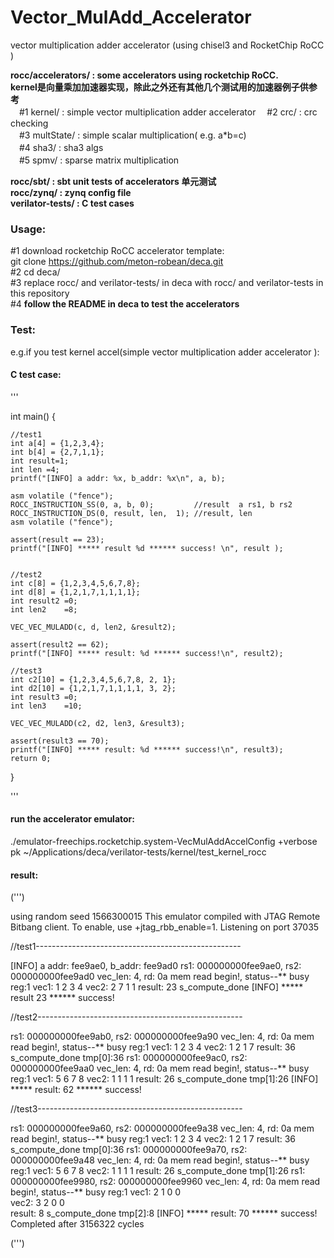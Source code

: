 # Vector_MulAdd_Accelerator
vector multiplication adder accelerator (using chisel3 and RocketChip RoCC )

**rocc/accelerators/ : some accelerators using rocketchip RoCC.**  
**kernel是向量乘加加速器实现，除此之外还有其他几个测试用的加速器例子供参考**  
　#1 kernel/ : simple vector multiplication adder accelerator 
　#2 crc/ : crc checking  
　#3 multState/ : simple scalar multiplication( e.g. a*b=c)  
　#4 sha3/ : sha3 algs  
　#5 spmv/ : sparse matrix multiplication  
 
**rocc/sbt/ : sbt unit tests of accelerators 单元测试**   
**rocc/zynq/ : zynq config file**   
**verilator-tests/ : C test cases**      


### Usage:  
 #1 download rocketchip RoCC accelerator template:   
  git clone https://github.com/meton-robean/deca.git  
 #2 cd deca/    
 #3 replace rocc/ and verilator-tests/ in deca with rocc/ and verilator-tests in this repository  
 #4 **follow the README in deca to test the accelerators**   
   
### Test:  
e.g.if you test kernel accel(simple vector multiplication adder accelerator ):  

#### C test case:  
  '''
  
  int main() {
    
    //test1
    int a[4] = {1,2,3,4};
    int b[4] = {2,7,1,1};
    int result=1;
    int len =4;
    printf("[INFO] a addr: %x, b_addr: %x\n", a, b);

    asm volatile ("fence");
    ROCC_INSTRUCTION_SS(0, a, b, 0);         //result  a rs1, b rs2
    ROCC_INSTRUCTION_DS(0, result, len,  1); //result, len
    asm volatile ("fence");

    assert(result == 23);
    printf("[INFO] ***** result %d ****** success! \n", result );


    //test2
    int c[8] = {1,2,3,4,5,6,7,8};
    int d[8] = {1,2,1,7,1,1,1,1};
    int result2 =0;
    int len2    =8;

    VEC_VEC_MULADD(c, d, len2, &result2);

    assert(result2 == 62);
    printf("[INFO] ***** result: %d ****** success!\n", result2);

    //test3
    int c2[10] = {1,2,3,4,5,6,7,8, 2, 1};
    int d2[10] = {1,2,1,7,1,1,1,1, 3, 2};
    int result3 =0;
    int len3    =10;

    VEC_VEC_MULADD(c2, d2, len3, &result3);

    assert(result3 == 70);
    printf("[INFO] ***** result: %d ****** success!\n", result3);
    return 0;
}

  '''  
#### run the accelerator emulator:  

 ./emulator-freechips.rocketchip.system-VecMulAddAccelConfig +verbose pk ~/Applications/deca/verilator-tests/kernel/test_kernel_rocc  

#### result:  

 (''')  
 
using random seed 1566300015
This emulator compiled with JTAG Remote Bitbang client. To enable, use +jtag_rbb_enable=1.
Listening on port 37035

//test1---------------------------------------------------

[INFO] a addr: fee9ae0, b_addr: fee9ad0
rs1: 000000000fee9ae0, rs2: 000000000fee9ad0
vec_len:                    4,    rd: 0a
mem read begin!,  status--** busy reg:1
vec1:          1           2           3           4 
vec2:          2           7           1           1 
result:         23
s_compute_done
[INFO] ***** result 23 ****** success! 

//test2---------------------------------------------------

rs1: 000000000fee9ab0, rs2: 000000000fee9a90
vec_len:                    4,    rd: 0a
mem read begin!,  status--** busy reg:1
vec1:          1           2           3           4 
vec2:          1           2           1           7 
result:         36
s_compute_done
tmp[0]:36
rs1: 000000000fee9ac0, rs2: 000000000fee9aa0
vec_len:                    4,    rd: 0a
mem read begin!,  status--** busy reg:1
vec1:          5           6           7           8 
vec2:          1           1           1           1 
result:         26
s_compute_done
tmp[1]:26
[INFO] ***** result: 62 ****** success!

//test3---------------------------------------------------

rs1: 000000000fee9a60, rs2: 000000000fee9a38
vec_len:                    4,    rd: 0a
mem read begin!,  status--** busy reg:1
vec1:          1           2           3           4 
vec2:          1           2           1           7 
result:         36
s_compute_done
tmp[0]:36
rs1: 000000000fee9a70, rs2: 000000000fee9a48
vec_len:                    4,    rd: 0a
mem read begin!,  status--** busy reg:1
vec1:          5           6           7           8 
vec2:          1           1           1           1 
result:         26
s_compute_done
tmp[1]:26
rs1: 000000000fee9980, rs2: 000000000fee9960
vec_len:                    4,    rd: 0a
mem read begin!,  status--** busy reg:1
vec1:          2           1           0           0  
vec2:          3           2           0           0  
result:          8
s_compute_done
tmp[2]:8
[INFO] ***** result: 70 ****** success!
Completed after 3156322 cycles

 (''')  
 



